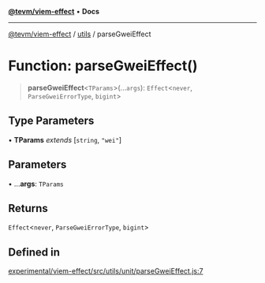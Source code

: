 [**@tevm/viem-effect**](../../README.md) • **Docs**

***

[@tevm/viem-effect](../../modules.md) / [utils](../README.md) / parseGweiEffect

# Function: parseGweiEffect()

> **parseGweiEffect**\<`TParams`\>(...`args`): `Effect`\<`never`, `ParseGweiErrorType`, `bigint`\>

## Type Parameters

• **TParams** *extends* [`string`, `"wei"`]

## Parameters

• ...**args**: `TParams`

## Returns

`Effect`\<`never`, `ParseGweiErrorType`, `bigint`\>

## Defined in

[experimental/viem-effect/src/utils/unit/parseGweiEffect.js:7](https://github.com/qbzzt/tevm-monorepo/blob/main/experimental/viem-effect/src/utils/unit/parseGweiEffect.js#L7)
